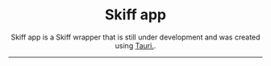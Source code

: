 <h1 align="center">Skiff app</h1>

<p align="center">
    Skiff app is a Skiff wrapper that is still under development and was created using <a href="https://tauri.studio">Tauri.</a>.
</p>

---
